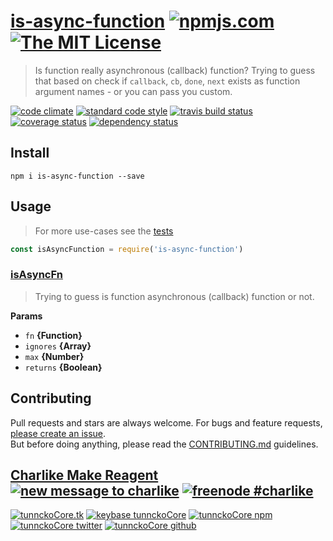 # [is-async-function][author-www-url] [![npmjs.com][npmjs-img]][npmjs-url] [![The MIT License][license-img]][license-url] 

> Is function really asynchronous (callback) function? Trying to guess that based on check if `callback`, `cb`, `done`, `next` exists as function argument names - or you can pass you custom.

[![code climate][codeclimate-img]][codeclimate-url] [![standard code style][standard-img]][standard-url] [![travis build status][travis-img]][travis-url] [![coverage status][coveralls-img]][coveralls-url] [![dependency status][david-img]][david-url]

## Install
```
npm i is-async-function --save
```

## Usage
> For more use-cases see the [tests](./test.js)

```js
const isAsyncFunction = require('is-async-function')
```

### [isAsyncFn](index.js#L20)

> Trying to guess is function asynchronous (callback) function or not.

**Params**

* `fn` **{Function}**    
* `ignores` **{Array}**    
* `max` **{Number}**    
* `returns` **{Boolean}**  

## Contributing
Pull requests and stars are always welcome. For bugs and feature requests, [please create an issue](https://github.com/tunnckoCore/is-async-function/issues/new).  
But before doing anything, please read the [CONTRIBUTING.md](./CONTRIBUTING.md) guidelines.

## [Charlike Make Reagent](http://j.mp/1stW47C) [![new message to charlike][new-message-img]][new-message-url] [![freenode #charlike][freenode-img]][freenode-url]

[![tunnckoCore.tk][author-www-img]][author-www-url] [![keybase tunnckoCore][keybase-img]][keybase-url] [![tunnckoCore npm][author-npm-img]][author-npm-url] [![tunnckoCore twitter][author-twitter-img]][author-twitter-url] [![tunnckoCore github][author-github-img]][author-github-url]

[arr-includes]: https://github.com/tunnckocore/arr-includes
[function-arguments]: https://github.com/tunnckocore/function-arguments
[isarray]: https://github.com/juliangruber/isarray

[npmjs-url]: https://www.npmjs.com/package/is-async-function
[npmjs-img]: https://img.shields.io/npm/v/is-async-function.svg?label=is-async-function

[license-url]: https://github.com/tunnckoCore/is-async-function/blob/master/LICENSE
[license-img]: https://img.shields.io/badge/license-MIT-blue.svg

[codeclimate-url]: https://codeclimate.com/github/tunnckoCore/is-async-function
[codeclimate-img]: https://img.shields.io/codeclimate/github/tunnckoCore/is-async-function.svg

[travis-url]: https://travis-ci.org/tunnckoCore/is-async-function
[travis-img]: https://img.shields.io/travis/tunnckoCore/is-async-function/master.svg

[coveralls-url]: https://coveralls.io/r/tunnckoCore/is-async-function
[coveralls-img]: https://img.shields.io/coveralls/tunnckoCore/is-async-function.svg

[david-url]: https://david-dm.org/tunnckoCore/is-async-function
[david-img]: https://img.shields.io/david/tunnckoCore/is-async-function.svg

[standard-url]: https://github.com/feross/standard
[standard-img]: https://img.shields.io/badge/code%20style-standard-brightgreen.svg

[author-www-url]: http://www.tunnckocore.tk
[author-www-img]: https://img.shields.io/badge/www-tunnckocore.tk-fe7d37.svg

[keybase-url]: https://keybase.io/tunnckocore
[keybase-img]: https://img.shields.io/badge/keybase-tunnckocore-8a7967.svg

[author-npm-url]: https://www.npmjs.com/~tunnckocore
[author-npm-img]: https://img.shields.io/badge/npm-~tunnckocore-cb3837.svg

[author-twitter-url]: https://twitter.com/tunnckoCore
[author-twitter-img]: https://img.shields.io/badge/twitter-@tunnckoCore-55acee.svg

[author-github-url]: https://github.com/tunnckoCore
[author-github-img]: https://img.shields.io/badge/github-@tunnckoCore-4183c4.svg

[freenode-url]: http://webchat.freenode.net/?channels=charlike
[freenode-img]: https://img.shields.io/badge/freenode-%23charlike-5654a4.svg

[new-message-url]: https://github.com/tunnckoCore/ama
[new-message-img]: https://img.shields.io/badge/ask%20me-anything-green.svg

